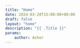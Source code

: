 ```yaml
---
title: "Home"
date: 2024-03-28T15:00:00+00:00
draft: false
layout: "home"
description: "{{ .Title }}"
params:
    author: Asher
---
```

<!-- No Content -->
